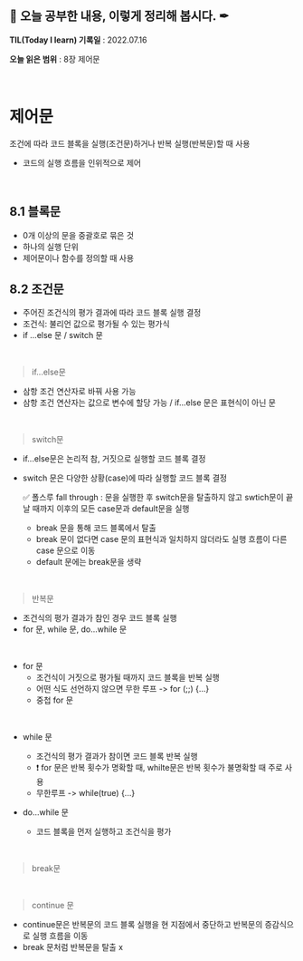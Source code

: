 ## 📕 오늘 공부한 내용, 이렇게 정리해 봅시다. ✒

**TIL(Today I learn) 기록일** : 2022.07.16

**오늘 읽은 범위** : 8장 제어문

<br>

# 제어문
조건에 따라 코드 블록을 실행(조건문)하거나 반복 실행(반복문)할 때 사용
- 코드의 실행 흐름을 인위적으로 제어

<br>

## 8.1 블록문
- 0개 이상의 문을 중괄호로 묶은 것
- 하나의 실행 단위
- 제어문이나 함수를 정의할 때 사용

## 8.2 조건문
- 주어진 조건식의 평가 결과에 따라 코드 블록 실행 결정
- 조건식: 불리언 값으로 평가될 수 있는 평가식
- if ...else 문 / switch 문

<br>

> if...else문
- 삼항 조건 연산자로 바꿔 사용 가능
- 삼항 조건 연산자는 값으로 변수에 할당 가능 / if...else 문은 표현식이 아닌 문

<br>

>switch문
- if...else문은 논리적 참, 거짓으로 실행할 코드 블록 결정
- switch 문은 다양한 상황(case)에 따라 실행할 코드 블록 결정

    ✅ 폴스루 fall through : 문을 실행한 후 switch문을 탈출하지 않고 swtich문이 끝날 때까지 이후의 모든 case문과 default문을 실행
    - break 문을 통해 코드 블록에서 탈출
    - break 문이 없다면 case 문의 표현식과 일치하지 않더라도 실행 흐름이 다른 case 문으로 이동
    - default 문에는 break문을 생략

<br>

>반복문
- 조건식의 평가 결과가 참인 경우 코드 블록 실행
- for 문, while 문, do...while 문

<br>

* for 문
    - 조건식이 거짓으로 평가될 때까지 코드 블록을 반복 실행
    - 어떤 식도 선언하지 않으면 무한 루프 -> for (;;) {...}
    - 중첩 for 문

<br>

* while 문
    - 조건식의 평가 결과가 참이면 코드 블록 반복 실행
    - ❗️ for 문은 반복 횟수가 명확할 때, whilte문은 반복 횟수가 불명확할 때 주로 사용
    - 무한루프 -> while(true) {...}

* do...while 문
    - 코드 블록을 먼저 실행하고 조건식을 평가

<br>

>break문

<br>

> continue 문
- continue문은 반복문의 코드 블록 실행을 현 지점에서 중단하고 반복문의 증감식으로 실행 흐름을 이동
- break 문처럼 반복문을 탈출 x

